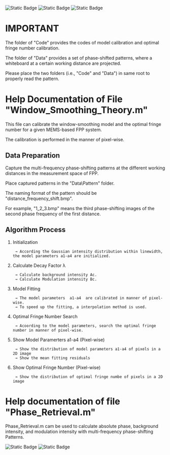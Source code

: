 <img alt="Static Badge" src="https://img.shields.io/badge/Window%20Smoothing%20Model-blue"> <img alt="Static Badge" src="https://img.shields.io/badge/Optimal%20Fringe%20Number%20Calibration-red"> <img alt="Static Badge" src="https://img.shields.io/badge/MEMS%20FPP-green">

# IMPORTANT
The folder of "Code" provides the codes of model calibration and optimal fringe number calibration.

The folder of "Data" provides a set of phase-shifted patterns, where a whiteboard at a certain working distance are projected.

Please place the two folders (i.e., "Code" and "Data") in same root to properly read the pattern.


# Help Documentation of File "Window_Smoothing_Theory.m"
This file can calibrate the window-smoothing model and the optimal fringe number for a given MEMS-based FPP system.

The calibration is performed in the manner of pixel-wise.

## Data Preparation
Capture the multi-frequency phase-shifting patterns at the different working distances in the measurement space of FPP.

Place captured patterns in the "Data\Pattern\" folder. 

The naming format of the pattern should be "distance_frequency_shift.bmp". 

For example, "1_2_3.bmp" means the third phase-shifting images of the second phase frequency of the first distance.

## Algorithm Process
1) Initialization
   
		→ According the Gaussian intensity distribution within linewidth, the model parameters a1-a4 are initialized.
2) Calculate Decay Factor λ
   
		→ Calculate background intensity Ac. 
		→ Calculate Modulation intensity Bc. 
3) Model Fitting
   
		→ The model parameters  a1-a4  are calibrated in manner of pixel-wise. 
		→ To speed up the fitting, a interpolation method is used.
4) Optimal Fringe Number Search
   
		→ Acoording to the model parameters, search the optimal fringe number in manner of pixel-wise.
5) Show Model Paramerters a1-a4 (Pixel-wise)
    
		→ Show the distribution of model parameters a1-a4 of pixels in a 2D image 
		→ Show the mean fitting residuals
6) Show Optimal Fringe Number (Pixel-wise)
   
		→ Show the distribution of optimal fringe numbe of pixels in a 2D image 


# Help documentation of file "Phase_Retrieval.m"
Phase_Retrieval.m cam be used to calculate absolute phase, background intensity, and modulation intensity with multi-frequency phase-shifting Patterns.

<img alt="Static Badge" src="https://img.shields.io/badge/Han%20Min-%40Tsinghua-purple"> <img alt="Static Badge" src="https://img.shields.io/badge/Emal%3A-hanm21%40mails.tsinghua.edu.cn-yellow">




